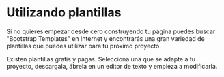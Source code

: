 # Utilizando plantillas

Si no quieres empezar desde cero construyendo tu página puedes buscar "Bootstrap Templates" en Internet y encontrarás una gran variedad de plantillas que puedes utilizar para tu próximo proyecto.

Existen plantillas gratis y pagas. Selecciona una que se adapte a tu proyecto, descargala, ábrela en un editor de texto y empieza a modificarla.

